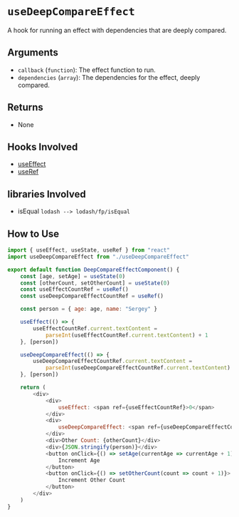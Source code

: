 # `useDeepCompareEffect`

A hook for running an effect with dependencies that are deeply compared.

## Arguments

- `callback` (`function`): The effect function to run.
- `dependencies` (`array`): The dependencies for the effect, deeply compared.

## Returns

- None

## Hooks Involved

- [useEffect](https://react.dev/reference/react/useEffect)
- [useRef](https://react.dev/reference/react/useRef)

## libraries Involved
- isEqual `lodash --> lodash/fp/isEqual`

## How to Use

```js
import { useEffect, useState, useRef } from "react"
import useDeepCompareEffect from "./useDeepCompareEffect"

export default function DeepCompareEffectComponent() {
    const [age, setAge] = useState(0)
    const [otherCount, setOtherCount] = useState(0)
    const useEffectCountRef = useRef()
    const useDeepCompareEffectCountRef = useRef()

    const person = { age: age, name: "Sergey" }

    useEffect(() => {
        useEffectCountRef.current.textContent =
            parseInt(useEffectCountRef.current.textContent) + 1
    }, [person])

    useDeepCompareEffect(() => {
        useDeepCompareEffectCountRef.current.textContent =
            parseInt(useDeepCompareEffectCountRef.current.textContent) + 1
    }, [person])

    return (
        <div>
            <div>
                useEffect: <span ref={useEffectCountRef}>0</span>
            </div>
            <div>
                useDeepCompareEffect: <span ref={useDeepCompareEffectCountRef}>0</span>
            </div>
            <div>Other Count: {otherCount}</div>
            <div>{JSON.stringify(person)}</div>
            <button onClick={() => setAge(currentAge => currentAge + 1)}>
                Increment Age
            </button>
            <button onClick={() => setOtherCount(count => count + 1)}>
                Increment Other Count
            </button>
        </div>
    )
}
```
